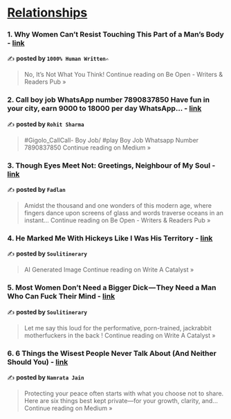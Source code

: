 
<h1><a href=https://medium.com/tag/relationships/recommended target="_blank" rel="noopener noreferrer">Relationships</a></h1>
<h3>1. Why Women Can’t Resist Touching This Part of a Man’s Body - <a href="https://medium.com/be-open/why-women-cant-resist-touching-this-part-of-a-man-s-body-66eaf5a708b9?source=rss------relationships-5" target="_blank" rel="noopener noreferrer">link</a></h3>

✍️ **posted by `1000% Human Written✍️`**

<blockquote>No, It’s Not What You Think!
Continue reading on Be Open - Writers & Readers Pub »</blockquote>

<h3>2. Call boy job WhatsApp number 7890837850 Have fun in your city, earn 9000 to 18000 per day WhatsApp… - <a href="https://medium.com/@rohitsharma_42526/call-boy-job-whatsapp-number-7890837850-have-fun-in-your-city-earn-9000-to-18000-per-day-whatsapp-063be2355480?source=rss------relationships-5" target="_blank" rel="noopener noreferrer">link</a></h3>

✍️ **posted by `Rohit Sharma `**

<blockquote>#Gigolo_CallCall- Boy Job/ #play Boy Job Whatsapp Number 7890837850
Continue reading on Medium »</blockquote>

<h3>3. Though Eyes Meet Not: Greetings, Neighbour of My Soul - <a href="https://medium.com/be-open/though-eyes-meet-not-greetings-neighbour-of-my-soul-fd650521b518?source=rss------relationships-5" target="_blank" rel="noopener noreferrer">link</a></h3>

✍️ **posted by `Fadlan`**

<blockquote>Amidst the thousand and one wonders of this modern age, where fingers dance upon screens of glass and words traverse oceans in an instant…
Continue reading on Be Open - Writers & Readers Pub »</blockquote>

<h3>4. He Marked Me With Hickeys Like I Was His Territory - <a href="https://medium.com/write-a-catalyst/he-marked-me-with-hickeys-like-i-was-his-territory-379e37944da5?source=rss------relationships-5" target="_blank" rel="noopener noreferrer">link</a></h3>

✍️ **posted by `Soulitinerary`**

<blockquote>AI Generated Image
Continue reading on Write A Catalyst »</blockquote>

<h3>5. Most Women Don’t Need a Bigger Dick — They Need a Man Who Can Fuck Their Mind - <a href="https://medium.com/write-a-catalyst/most-women-dont-need-a-bigger-dick-they-need-a-man-who-can-fuck-their-mind-ee8fe1b4db96?source=rss------relationships-5" target="_blank" rel="noopener noreferrer">link</a></h3>

✍️ **posted by `Soulitinerary`**

<blockquote>Let me say this loud for the performative, porn-trained, jackrabbit motherfuckers in the back !
Continue reading on Write A Catalyst »</blockquote>

<h3>6. 6 Things the Wisest People Never Talk About (And Neither Should You) - <a href="https://medium.com/@namratajain.cs/6-things-the-wisest-people-never-talk-about-and-neither-should-you-b71b8cab66dd?source=rss------relationships-5" target="_blank" rel="noopener noreferrer">link</a></h3>

✍️ **posted by `Namrata Jain`**

<blockquote>Protecting your peace often starts with what you choose not to share. Here are six things best kept private—for your growth, clarity, and…
Continue reading on Medium »</blockquote>

